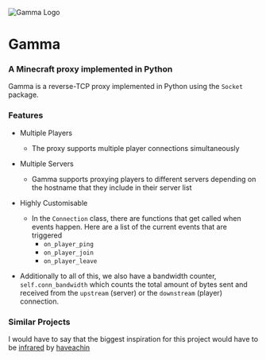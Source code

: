 ![Gamma Logo](https://i.ibb.co/8K4c6Mc/ezgif-2-b1c4d759f1.png)

# Gamma
### A Minecraft proxy implemented in Python

Gamma is a reverse-TCP proxy implemented in Python using the `Socket` package.

### Features
- Multiple Players
  - The proxy supports multiple player connections simultaneously
- Multiple Servers
  - Gamma supports proxying players to different servers depending on the hostname that they include in their server list
- Highly Customisable
  - In the `Connection` class, there are functions that get called when events happen. Here are a list of the current events that are triggered
    - `on_player_ping`
    - `on_player_join`
    - `on_player_leave`

- Additionally to all of this, we also have a bandwidth counter, `self.conn_bandwidth` which counts the total amount of bytes sent and received from the `upstream` (server) or the `downstream` (player) connection. 



### Similar Projects
I would have to say that the biggest inspiration for this project would have to be [infrared](github.com/haveachin/infrared) by [haveachin](github.com/haveachin)
